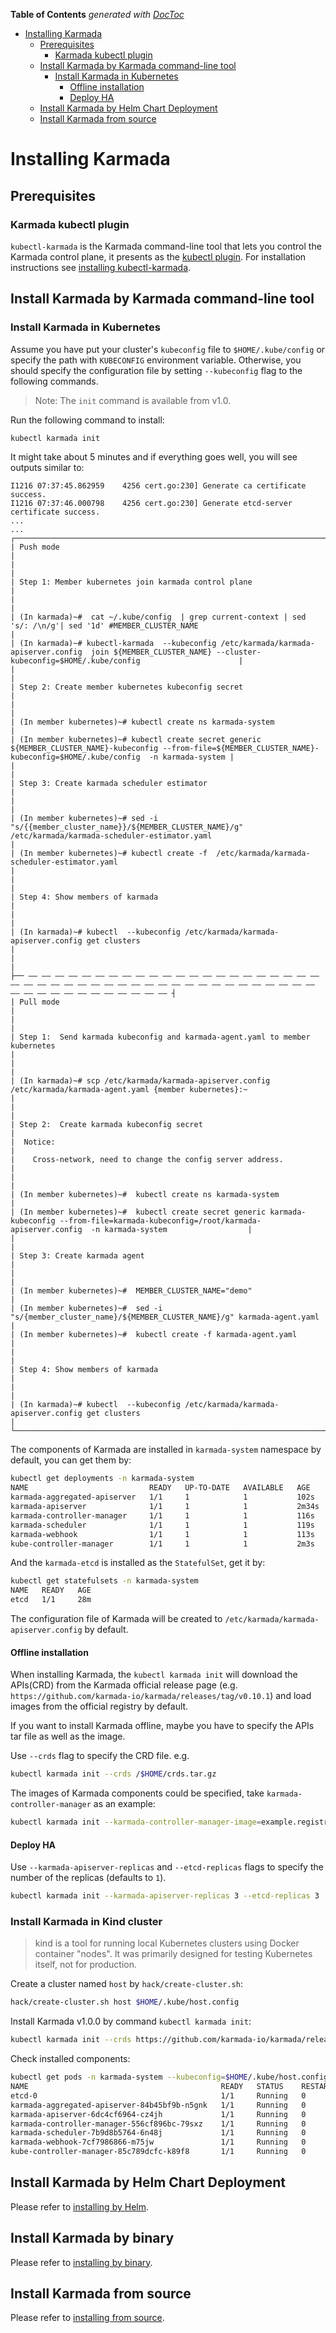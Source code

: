 <!-- START doctoc generated TOC please keep comment here to allow auto update -->
<!-- DON'T EDIT THIS SECTION, INSTEAD RE-RUN doctoc TO UPDATE -->
**Table of Contents**  *generated with [DocToc](https://github.com/thlorenz/doctoc)*

- [Installing Karmada](#installing-karmada)
  - [Prerequisites](#prerequisites)
    - [Karmada kubectl plugin](#karmada-kubectl-plugin)
  - [Install Karmada by Karmada command-line tool](#install-karmada-by-karmada-command-line-tool)
    - [Install Karmada in Kubernetes](#install-karmada-in-kubernetes)
      - [Offline installation](#offline-installation)
      - [Deploy HA](#deploy-ha)
  - [Install Karmada by Helm Chart Deployment](#install-karmada-by-helm-chart-deployment)
  - [Install Karmada from source](#install-karmada-from-source)

<!-- END doctoc generated TOC please keep comment here to allow auto update -->

# Installing Karmada

## Prerequisites

### Karmada kubectl plugin
`kubectl-karmada` is the Karmada command-line tool that lets you control the Karmada control plane, it presents as
the [kubectl plugin][1].
For installation instructions see [installing kubectl-karmada](./install-kubectl-karmada.md).

## Install Karmada by Karmada command-line tool

### Install Karmada in Kubernetes

Assume you have put your cluster's `kubeconfig` file to `$HOME/.kube/config` or specify the path
with `KUBECONFIG` environment variable. Otherwise, you should specify the configuration file by
setting `--kubeconfig` flag to the following commands.

> Note: The `init` command is available from v1.0. 

Run the following command to install:
```bash
kubectl karmada init
```
It might take about 5 minutes and if everything goes well, you will see outputs similar to:
```
I1216 07:37:45.862959    4256 cert.go:230] Generate ca certificate success.
I1216 07:37:46.000798    4256 cert.go:230] Generate etcd-server certificate success.
...
...
┌──────────────────────────────────────────────────────────────────────────────────────────────────────────────────────────────────────────────────────────────────────────────┐
| Push mode                                                                                                                                                                    |
|                                                                                                                                                                              |
| Step 1: Member kubernetes join karmada control plane                                                                                                                         |
|                                                                                                                                                                              |
| (In karmada)~#  cat ~/.kube/config  | grep current-context | sed 's/: /\n/g'| sed '1d' #MEMBER_CLUSTER_NAME                                                                  |
| (In karmada)~# kubectl-karmada  --kubeconfig /etc/karmada/karmada-apiserver.config  join ${MEMBER_CLUSTER_NAME} --cluster-kubeconfig=$HOME/.kube/config                      |
|                                                                                                                                                                              |
| Step 2: Create member kubernetes kubeconfig secret                                                                                                                           |
|                                                                                                                                                                              |
| (In member kubernetes)~# kubectl create ns karmada-system                                                                                                                    |
| (In member kubernetes)~# kubectl create secret generic ${MEMBER_CLUSTER_NAME}-kubeconfig --from-file=${MEMBER_CLUSTER_NAME}-kubeconfig=$HOME/.kube/config  -n karmada-system |
|                                                                                                                                                                              |
| Step 3: Create karmada scheduler estimator                                                                                                                                   |
|                                                                                                                                                                              |
| (In member kubernetes)~# sed -i "s/{{member_cluster_name}}/${MEMBER_CLUSTER_NAME}/g" /etc/karmada/karmada-scheduler-estimator.yaml                                           |
| (In member kubernetes)~# kubectl create -f  /etc/karmada/karmada-scheduler-estimator.yaml                                                                                    |
|                                                                                                                                                                              |
| Step 4: Show members of karmada                                                                                                                                              |
|                                                                                                                                                                              |
| (In karmada)~# kubectl  --kubeconfig /etc/karmada/karmada-apiserver.config get clusters                                                                                      |
|                                                                                                                                                                              |
├── —— —— —— —— —— —— —— —— —— —— —— —— —— —— —— —— —— —— —— —— —— —— —— —— —— —— —— —— —— —— —— —— —— —— —— —— —— —— —— —— —— —— —— —— —— —— —— —— —— —— —— —— —— —— —— —— —— ┤
| Pull mode                                                                                                                                                                    |
|                                                                                                                                                                              |
| Step 1:  Send karmada kubeconfig and karmada-agent.yaml to member kubernetes                                                                                                 |
|                                                                                                                                                                              |
| (In karmada)~# scp /etc/karmada/karmada-apiserver.config /etc/karmada/karmada-agent.yaml {member kubernetes}:~                                                               |
|                                                                                                                                                                              |
| Step 2:  Create karmada kubeconfig secret                                                                                                                                    |
|  Notice:                                                                                                                                                                     |
|    Cross-network, need to change the config server address.                                                                                                                  |
|                                                                                                                                                                              |
| (In member kubernetes)~#  kubectl create ns karmada-system                                                                                                                   |
| (In member kubernetes)~#  kubectl create secret generic karmada-kubeconfig --from-file=karmada-kubeconfig=/root/karmada-apiserver.config  -n karmada-system                  |
|                                                                                                                                                                              |
| Step 3: Create karmada agent                                                                                                                                                 |
|                                                                                                                                                                              |
| (In member kubernetes)~#  MEMBER_CLUSTER_NAME="demo"                                                                                                                         |
| (In member kubernetes)~#  sed -i "s/{member_cluster_name}/${MEMBER_CLUSTER_NAME}/g" karmada-agent.yaml                                                                       |
| (In member kubernetes)~#  kubectl create -f karmada-agent.yaml                                                                                                               |
|                                                                                                                                                                              |
| Step 4: Show members of karmada                                                                                                                                              |
|                                                                                                                                                                              |
| (In karmada)~# kubectl  --kubeconfig /etc/karmada/karmada-apiserver.config get clusters                                                                                      |
└──────────────────────────────────────────────────────────────────────────────────────────────────────────────────────────────────────────────────────────────────────────────┘
```

The components of Karmada are installed in `karmada-system` namespace by default, you can get them by:
```bash
kubectl get deployments -n karmada-system
NAME                           READY   UP-TO-DATE   AVAILABLE   AGE
karmada-aggregated-apiserver   1/1     1            1           102s
karmada-apiserver              1/1     1            1           2m34s
karmada-controller-manager     1/1     1            1           116s
karmada-scheduler              1/1     1            1           119s
karmada-webhook                1/1     1            1           113s
kube-controller-manager        1/1     1            1           2m3s
```
And the `karmada-etcd` is installed as the `StatefulSet`, get it by:
```bash
kubectl get statefulsets -n karmada-system
NAME   READY   AGE
etcd   1/1     28m
```

The configuration file of Karmada will be created to `/etc/karmada/karmada-apiserver.config` by default.

#### Offline installation

When installing Karmada, the `kubectl karmada init` will download the APIs(CRD) from the Karmada official release page
(e.g. `https://github.com/karmada-io/karmada/releases/tag/v0.10.1`) and load images from the official registry by default.

If you want to install Karmada offline, maybe you have to specify the APIs tar file as well as the image.

Use `--crds` flag to specify the CRD file. e.g.
```bash
kubectl karmada init --crds /$HOME/crds.tar.gz
```

The images of Karmada components could be specified, take `karmada-controller-manager` as an example:
```bash
kubectl karmada init --karmada-controller-manager-image=example.registry.com/library/karmada-controller-manager:1.0 
```

#### Deploy HA
Use `--karmada-apiserver-replicas` and `--etcd-replicas` flags to specify the number of the replicas (defaults to `1`).
```bash
kubectl karmada init --karmada-apiserver-replicas 3 --etcd-replicas 3
```

### Install Karmada in Kind cluster

> kind is a tool for running local Kubernetes clusters using Docker container "nodes". 
> It was primarily designed for testing Kubernetes itself, not for production.

Create a cluster named `host` by `hack/create-cluster.sh`:
```bash
hack/create-cluster.sh host $HOME/.kube/host.config
```

Install Karmada v1.0.0 by command `kubectl karmada init`:
```bash
kubectl karmada init --crds https://github.com/karmada-io/karmada/releases/download/v1.0.0/crds.tar.gz --kubeconfig=$HOME/.kube/host.config
```

Check installed components:
```bash
kubectl get pods -n karmada-system --kubeconfig=$HOME/.kube/host.config
NAME                                           READY   STATUS    RESTARTS   AGE
etcd-0                                         1/1     Running   0          2m55s
karmada-aggregated-apiserver-84b45bf9b-n5gnk   1/1     Running   0          109s
karmada-apiserver-6dc4cf6964-cz4jh             1/1     Running   0          2m40s
karmada-controller-manager-556cf896bc-79sxz    1/1     Running   0          2m3s
karmada-scheduler-7b9d8b5764-6n48j             1/1     Running   0          2m6s
karmada-webhook-7cf7986866-m75jw               1/1     Running   0          2m
kube-controller-manager-85c789dcfc-k89f8       1/1     Running   0          2m10s
```

## Install Karmada by Helm Chart Deployment
Please refer to [installing by Helm](https://github.com/karmada-io/karmada/tree/master/charts).

## Install Karmada by binary
Please refer to [installing by binary](https://github.com/karmada-io/karmada/blob/master/docs/installation/binary-install.md).

## Install Karmada from source

Please refer to [installing from source](./fromsource.md).

[1]: https://kubernetes.io/docs/tasks/extend-kubectl/kubectl-plugins/